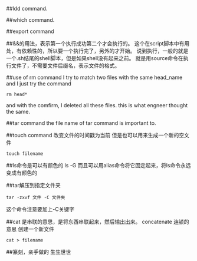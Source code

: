 ##ldd command.


##which command.


##export command



##&&的用法，表示第一个执行成功第二个才会执行的。 这个在script脚本中有用处，有依赖性的，所以要一个执行完了，另外的才开始。
说到执行，一般的就是一个.sh结尾的shell脚本，但是如果shell没有起来之前。
就是用source命令在执行文件了，不需要文件后缀名，表示文件的格式。


##use of rm command
I try to match two files with the same head_name 
and I just try the command 
    
    rm head*
and with the comfirm, I deleted all these files.
this is what engneer thought the same.

##tar command
the file name of tar command is important to.


##touch command
改变文件的时间戳为当前
但是也可以用来生成一个新的空文件
    
    touch filename

##ls命令是可以有颜色的
ls -G
而且可以用alias命令将它固定起来，将ls命令永远变成有颜色的

##tar解压到指定文件夹

    tar -zxvf 文件 -C 文件夹
这个命令注意要加上-C关键字

##cat 是串联的意思，是将东西串联起来，然后输出出来。
concatenate 连锁的意思
创建一个新文件 
    
    cat > filename





##篆刻，亲手做的
生生世世
